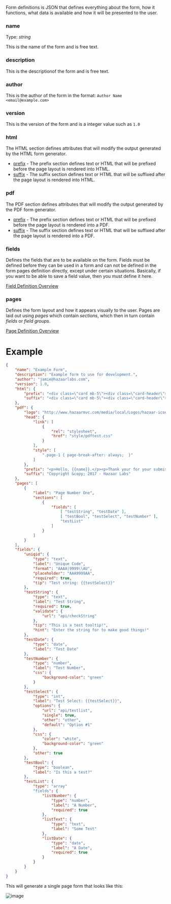 Form definitions is JSON that defines everything about the form, how it functions, what data is available and how it will be presented to the user.

### name 
Type: *string*

This is the name of the form and is free text.

### description
This is the descriptionof the form and is free text.

### author
This is the author of the form in the format: ```Author Name <email@example.com>```

### version
This is the version of the form and is a integer value such as ```1.0```

### html
The HTML section defines attributes that will modify the output generated by the HTML form generator.
* [prefix](form-def-prefix) - The prefix section defines text or HTML that will be prefixed before the page layout is rendered into HTML.
* [suffix](form-def-suffix) - The suffix section defines text or HTML that will be suffixed after the page layout is rendered into HTML.

### pdf
The PDF section defines attributes that will modify the output generated by the PDF form generator.
* [prefix](form-def-prefix) - The prefix section defines text or HTML that will be prefixed before the page layout is rendered into a PDF.
* [suffix](form-def-suffix) - The suffix section defines text or HTML that will be suffixed after the page layout is rendered into a PDF.

### fields
Defines the fields that are to be available on the form.  Fields must be defined before they can be used in a form and can not be defined in the form pages definition directly, except under certain situations.  Basically, if you want to be able to save a field value, then you must define it here.

[Field Definition Overview](field-definitions)

### pages
Defines the form layout and how it appears visually to the user.  Pages are laid out using *pages* which contain *sections*, which then in turn contain *fields* or *field groups*.

[Page Definition Overview](page-definitions)

# Example

```json
{
    "name": "Example Form",
    "description": "Example form to use for development.",
    "author": "jamie@hazaarlabs.com",
    "version": 1.0,
    "html": {
        "prefix": "<div class=\"card mb-5\"><div class=\"card-header\">Summary</div><div class=\"card-body\">Submission for {{room}}!</div></div>",
        "suffix": "<div class=\"card mb-5\"><div class=\"card-header\">Footer</div><div class=\"card-body\">This is a footer that can display any HTML.</div></div>"
    },
    "pdf": {
        "logo": "http://www.hazaarmvc.com/media/local/Logos/hazaar-icon-lg.png?download=true",
        "head": {
            "link": [
                {
                    "rel": "stylesheet",
                    "href": "style/pdftest.css"
                }
            ],
            "style": [
                ".page-1 { page-break-after: always;  }"
            ]
        },
        "prefix": "<p>Hello, {{name}}.</p><p>Thank your for your submission for a <strong>{{room}}</strong> room.  Below is the data that you submitted to us for review.</p><p>We will process your submission and get back to you as soon as possible.</p>",
        "suffix": "Copyright &copy; 2017 - Hazaar Labs"
    },
    "pages": [
        {
            "label": "Page Number One",
            "sections": [
                {
                    "fields": [
                        [ "testString", "testDate" ],
                        [ "testBool", "testSelect", "testNumber" ],
                        "testList"
                    ]
                }
            ]
        }
    ],
    "fields": {
        "uniqid": {
            "type": "text",
            "label": "Unique Code",
            "format": "AAAA|9999\\AU",
            "placeholder": "AAA9999AA",
            "required": true,
            "tip": "Test string: {{testSelect}}"
        },
        "testString": {
            "type": "text",
            "label": "Test String",
            "required": true,
            "validate": {
                "url": "api/checkString"
            },
            "tip": "This is a test tooltip!",
            "hint": "Enter the string for to make good things!"
        },
        "testDate": {
            "type": "date",
            "label": "Test Date"
        },
        "testNumber": {
            "type": "number",
            "label": "Test Number",
            "css": {
                "background-color": "green"
            }
        },
        "testSelect": {
            "type": "int",
            "label": "Test Select: {{testSelect}}",
            "options": {
                "url": "api/testlist",
                "single": true,
                "other": "other",
                "default": "Option #1"
            },
            "css": {
                "color": "white",
                "background-color": "green"
            },
            "other": true
        },
        "testBool": {
            "type": "boolean",
            "label": "Is this a test?"
        },
        "testList": {
            "type": "array"
            "fields": {
                "listNumber": {
                    "type": "number",
                    "label": "A Number",
                    "required": true
                },
                "listText": {
                    "type": "text",
                    "label": "Some Text"
                },
                "listDate": {
                    "type": "date",
                    "label": "A Date",
                    "required": true
                }
            }
        }
    }
}
```

This will generate a single page form that looks like this:

![image](/uploads/91ba63df6c3dc02d44b6f5156ced33ed/image.png)